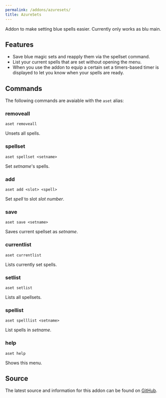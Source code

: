 ```yaml
---
permalink: /addons/azuresets/
title: AzureSets
---
```


Addon to make setting blue spells easier. Currently only works as blu main.

## Features

* Save blue magic sets and reapply them via the spellset command.
* List your current spells that are set without opening the menu.
* When you use the addon to equip a certain set a timers-based timer is displayed to let you know when your spells are ready.

## Commands

The following commands are avaiable with the `aset` alias:

### removeall
```
aset removeall
```

Unsets all spells.

### spellset
```
aset spellset <setname>
```

Set *setname*'s spells.

### add
```
aset add <slot> <spell>
```

Set *spell* to slot *slot number*.

### save
```
aset save <setname> 
```

Saves current spellset as *setname*.

### currentlist
```
aset currentlist
```

Lists currently set spells.

### setlist
```
aset setlist
```

Lists all spellsets.

### spellist
```
aset spelllist <setname>
```

List spells in *setname*.

### help
```
aset help
```

Shows this menu.

## Source
The latest source and information for this addon can be found on [GitHub](https://github.com/Windower/Lua/tree/live/addons/azureSets).